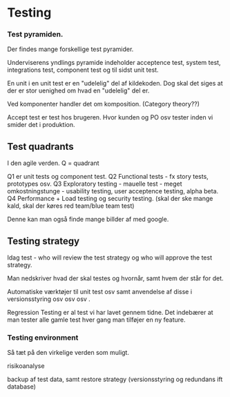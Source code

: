 # Testing 

### Test pyramiden.

Der findes mange forskellige test pyramider. 

Underviserens yndlings pyramide indeholder acceptence test, system test, integrations test, component test og til sidst unit test. 

En unit i en unit test er en "udelelig" del af kildekoden. Dog skal det siges at der er stor uenighed om hvad en "udelelig" del er. 

Ved komponenter handler det om komposition. (Category theory??)

Accept test er test hos brugeren. Hvor kunden og PO osv tester inden vi smider det i produktion. 

## Test quadrants 

I den agile verden. 
Q = quadrant

Q1 er unit tests og component test.
Q2 Functional tests - fx story tests, prototypes osv.
Q3 Exploratory testing - mauelle test - meget omkostningstunge - usability testing, user acceptence testing, alpha beta.
Q4 Performance + Load testing og security testing. (skal der ske mange kald, skal der køres red team/blue team test)

Denne kan man også finde mange billder af med google.

## Testing strategy

Idag test - who will review the test strategy og who will approve the test strategy.

Man nedskriver hvad der skal testes og hvornår, samt hvem der står for det. 

Automatiske værktøjer til unit test osv samt anvendelse af disse i versionsstyring osv osv osv . 

Regression Testing er al test vi har lavet gennem tidne. Det indebærer at man tester alle gamle test hver gang man tilføjer en ny feature. 

### Testing environment 

Så tæt på den virkelige verden som muligt. 

risikoanalyse

backup af test data, samt restore strategy (versionsstyring og redundans ift database)


